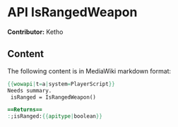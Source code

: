 # API IsRangedWeapon

**Contributor:** Ketho

## Content

The following content is in MediaWiki markdown format:

```mediawiki
{{wowapi|t=a|system=PlayerScript}}
Needs summary.
 isRanged = IsRangedWeapon()

==Returns==
:;isRanged:{{apitype|boolean}}
```